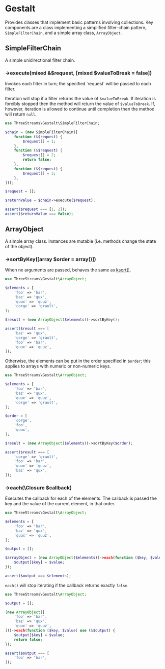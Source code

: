# Gestalt

Provides classes that implement basic patterns involving collections.  Key components are a class implementing a simplified filter-chain pattern, `SimpleFilterChain`, and a simple array class, `ArrayObject`.

## SimpleFilterChain

A simple unidirectional filter chain.

### ->execute(mixed &$request, [mixed $valueToBreak = false])

Invokes each filter in turn; the specified 'request' will be passed to each filter.

Iteration will stop if a filter returns the value of `$valueToBreak`.  If iteration is forcibly stopped then the method will return the value of `$valueToBreak`.  If, however, iteration is allowed to continue until completion then the method will return `null`.

```php
use ThreeStreams\Gestalt\SimpleFilterChain;

$chain = (new SimpleFilterChain([
    function (&$request) {
        $request[] = 1;
    },
    function (&$request) {
        $request[] = 2;
        return false;
    },
    function (&$request) {
        $request[] = 3;
    },
]));

$request = [];

$returnValue = $chain->execute($request);

assert($request === [1, 2]);
assert($returnValue === false);
```

## ArrayObject

A simple array class.  Instances are mutable (i.e. methods change the state of the object).

### ->sortByKey([array $order = array()])

When no arguments are passed, behaves the same as [ksort()](https://www.php.net/manual/en/function.ksort.php).

```php
use ThreeStreams\Gestalt\ArrayObject;

$elements = [
    'foo' => 'bar',
    'baz' => 'qux',
    'quux' => 'quuz',
    'corge' => 'grault',
];

$result = (new ArrayObject($elements))->sortByKey();

assert($result === [
    'baz' => 'qux',
    'corge' => 'grault',
    'foo' => 'bar',
    'quux' => 'quuz',
]);
```

Otherwise, the elements can be put in the order specified in `$order`; this applies to arrays with numeric or non-numeric keys.

```php
use ThreeStreams\Gestalt\ArrayObject;

$elements = [
    'foo' => 'bar',
    'baz' => 'qux',
    'quux' => 'quuz',
    'corge' => 'grault',
];

$order = [
    'corge',
    'foo',
    'quux',
];

$result = (new ArrayObject($elements))->sortByKey($order);

assert($result === [
    'corge' => 'grault',
    'foo' => 'bar',
    'quux' => 'quuz',
    'baz' => 'qux',
]);
```

### ->each(\Closure $callback)

Executes the callback for each of the elements.  The callback is passed the key and the value of the current element, in that order.

```php
use ThreeStreams\Gestalt\ArrayObject;

$elements = [
    'foo' => 'bar',
    'baz' => 'qux',
    'quux' => 'quuz',
];

$output = [];

$arrayObject = (new ArrayObject($elements))->each(function ($key, $value) use (&$output) {
    $output[$key] = $value;
});

assert($output === $elements);
```

`each()` will stop iterating if the callback returns exactly `false`.

```php
use ThreeStreams\Gestalt\ArrayObject;

$output = [];

(new ArrayObject([
    'foo' => 'bar',
    'baz' => 'qux',
    'quux' => 'quuz',
]))->each(function ($key, $value) use (&$output) {
    $output[$key] = $value;
    return false;
});

assert($output === [
    'foo' => 'bar',
]);
```
